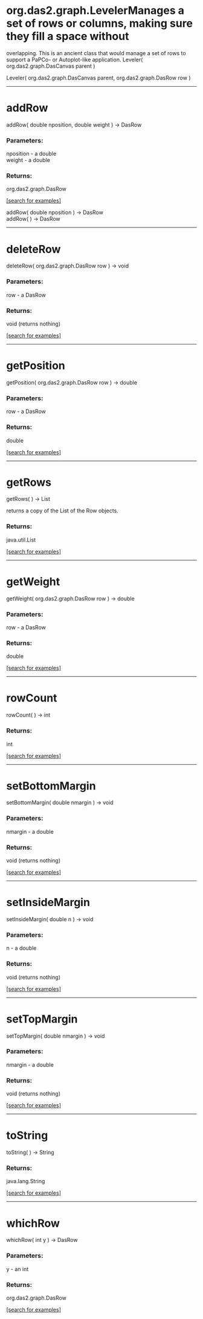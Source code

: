 # org.das2.graph.LevelerManages a set of rows or columns, making sure they fill a space without
 overlapping.  This is an ancient class that would manage a set of rows to support a 
 PaPCo- or Autoplot-like application.
Leveler( org.das2.graph.DasCanvas parent )


Leveler( org.das2.graph.DasCanvas parent, org.das2.graph.DasRow row )


***
<a name="addRow"></a>
# addRow
addRow( double nposition, double weight ) &rarr; DasRow



### Parameters:
nposition - a double
<br>weight - a double

### Returns:
org.das2.graph.DasRow


<a href="https://github.com/autoplot/dev/search?q=addRow&unscoped_q=addRow">[search for examples]</a>

addRow( double nposition ) &rarr; DasRow<br>
addRow(  ) &rarr; DasRow<br>
***
<a name="deleteRow"></a>
# deleteRow
deleteRow( org.das2.graph.DasRow row ) &rarr; void



### Parameters:
row - a DasRow

### Returns:
void (returns nothing)


<a href="https://github.com/autoplot/dev/search?q=deleteRow&unscoped_q=deleteRow">[search for examples]</a>

***
<a name="getPosition"></a>
# getPosition
getPosition( org.das2.graph.DasRow row ) &rarr; double



### Parameters:
row - a DasRow

### Returns:
double


<a href="https://github.com/autoplot/dev/search?q=getPosition&unscoped_q=getPosition">[search for examples]</a>

***
<a name="getRows"></a>
# getRows
getRows(  ) &rarr; List

returns a copy of the List of the Row objects.

### Returns:
java.util.List


<a href="https://github.com/autoplot/dev/search?q=getRows&unscoped_q=getRows">[search for examples]</a>

***
<a name="getWeight"></a>
# getWeight
getWeight( org.das2.graph.DasRow row ) &rarr; double



### Parameters:
row - a DasRow

### Returns:
double


<a href="https://github.com/autoplot/dev/search?q=getWeight&unscoped_q=getWeight">[search for examples]</a>

***
<a name="rowCount"></a>
# rowCount
rowCount(  ) &rarr; int



### Returns:
int


<a href="https://github.com/autoplot/dev/search?q=rowCount&unscoped_q=rowCount">[search for examples]</a>

***
<a name="setBottomMargin"></a>
# setBottomMargin
setBottomMargin( double nmargin ) &rarr; void



### Parameters:
nmargin - a double

### Returns:
void (returns nothing)


<a href="https://github.com/autoplot/dev/search?q=setBottomMargin&unscoped_q=setBottomMargin">[search for examples]</a>

***
<a name="setInsideMargin"></a>
# setInsideMargin
setInsideMargin( double n ) &rarr; void



### Parameters:
n - a double

### Returns:
void (returns nothing)


<a href="https://github.com/autoplot/dev/search?q=setInsideMargin&unscoped_q=setInsideMargin">[search for examples]</a>

***
<a name="setTopMargin"></a>
# setTopMargin
setTopMargin( double nmargin ) &rarr; void



### Parameters:
nmargin - a double

### Returns:
void (returns nothing)


<a href="https://github.com/autoplot/dev/search?q=setTopMargin&unscoped_q=setTopMargin">[search for examples]</a>

***
<a name="toString"></a>
# toString
toString(  ) &rarr; String



### Returns:
java.lang.String


<a href="https://github.com/autoplot/dev/search?q=toString&unscoped_q=toString">[search for examples]</a>

***
<a name="whichRow"></a>
# whichRow
whichRow( int y ) &rarr; DasRow



### Parameters:
y - an int

### Returns:
org.das2.graph.DasRow


<a href="https://github.com/autoplot/dev/search?q=whichRow&unscoped_q=whichRow">[search for examples]</a>

